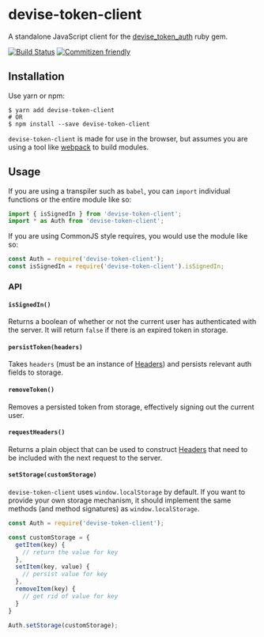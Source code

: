 # devise-token-client

A standalone JavaScript client for the [devise_token_auth] ruby gem.

[![Build Status](https://travis-ci.org/we-are-vrsus/devise-token-client.svg?branch=master)](https://travis-ci.org/we-are-vrsus/devise-token-client)
[![Commitizen friendly](https://img.shields.io/badge/commitizen-friendly-brightgreen.svg)](http://commitizen.github.io/cz-cli/)

## Installation

Use yarn or npm:

    $ yarn add devise-token-client
    # OR
    $ npm install --save devise-token-client

`devise-token-client` is made for use in the browser, but assumes you are using
a tool like [webpack] to build modules.

## Usage

If you are using a transpiler such as `babel`, you can `import` individual
functions or the entire module like so:

```javascript
import { isSignedIn } from 'devise-token-client';
import * as Auth from 'devise-token-client';
```

If you are using CommonJS style requires, you would use the module like so:

```javascript
const Auth = require('devise-token-client');
const isSignedIn = require('devise-token-client').isSignedIn;
```

### API

#### `isSignedIn()`

Returns a boolean of whether or not the current user has authenticated with
the server. It will return `false` if there is an expired token in storage.

#### `persistToken(headers)`

Takes `headers` (must be an instance of [Headers]) and persists relevant auth
fields to storage.

#### `removeToken()`

Removes a persisted token from storage, effectively signing out the current user.

#### `requestHeaders()`

Returns a plain object that can be used to construct [Headers] that need to be
included with the next request to the server.

#### `setStorage(customStorage)`

`devise-token-client` uses `window.localStorage` by default.
If you want to provide your own storage mechanism, it should implement the
same methods (and method signatures) as `window.localStorage`.

```javascript
const Auth = require('devise-token-client');

const customStorage = {
  getItem(key) {
    // return the value for key
  },
  setItem(key, value) {
    // persist value for key
  },
  removeItem(key) {
    // get rid of value for key
  }
}

Auth.setStorage(customStorage);
```

[Headers]: https://developer.mozilla.org/en-US/docs/Web/API/Headers
[devise_token_auth]: https://github.com/lynndylanhurley/devise_token_auth
[webpack]: https://github.com/webpack/webpack
